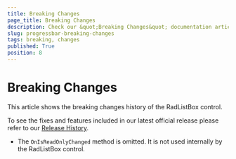 ```yaml
---
title: Breaking Changes
page_title: Breaking Changes
description: Check our &quot;Breaking Changes&quot; documentation article for the RadListBox control.
slug: progressbar-breaking-changes
tags: breaking, changes
published: True
position: 8
---
```


# Breaking Changes

This article shows the breaking changes history of the RadListBox control.

To see the fixes and features included in our latest official release please refer to our [Release History](http://www.telerik.com/support/whats-new/wpf/release-history).

* The `OnIsReadOnlyChanged` method is omitted. It is not used internally by the RadListBox control.
